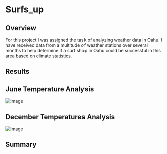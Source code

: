 # Surfs_up

## Overview
For this project I was assigned the task of analyzing weather data in Oahu. I have received data from a multitude of weather stations over several months to help determine if a surf shop in Oahu could be successful in this area based on climate statistics.


## Results


## June Temperature Analysis

![image](https://user-images.githubusercontent.com/93962390/151670877-f76892f4-1963-43f4-a72b-1b5b87c4ed4d.png)


## December Temperatures Analysis

![image](https://user-images.githubusercontent.com/93962390/151670856-d1421bca-baf8-460d-9263-5417c1816411.png)


## Summary

